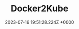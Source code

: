 ---
title: "Docker2Kube"
link: "https://docker2kube.app.enting.org/"
date: "2023-07-16 19:51:28.224Z +0000"
description: "Convert Docker Compose to Kubernetes YAML"
category: "tools"
---